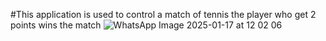 #This application is used to control a match of tennis the player who get 2 points wins the match
![WhatsApp Image 2025-01-17 at 12 02 06](https://github.com/user-attachments/assets/bc7642fa-66fa-4812-96b7-106e01fa8e46)


